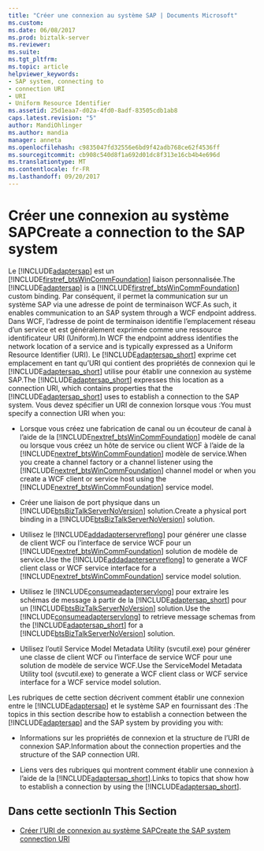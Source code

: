 ```yaml
---
title: "Créer une connexion au système SAP | Documents Microsoft"
ms.custom: 
ms.date: 06/08/2017
ms.prod: biztalk-server
ms.reviewer: 
ms.suite: 
ms.tgt_pltfrm: 
ms.topic: article
helpviewer_keywords:
- SAP system, connecting to
- connection URI
- URI
- Uniform Resource Identifier
ms.assetid: 25d1eaa7-d02a-4fd0-8adf-83505cdb1ab8
caps.latest.revision: "5"
author: MandiOhlinger
ms.author: mandia
manager: anneta
ms.openlocfilehash: c9835047fd32556e6bd9f42adb768ce62f4536ff
ms.sourcegitcommit: cb908c540d8f1a692d01dc8f313e16cb4b4e696d
ms.translationtype: MT
ms.contentlocale: fr-FR
ms.lasthandoff: 09/20/2017
---
```

# <a name="create-a-connection-to-the-sap-system"></a><span data-ttu-id="c373c-102">Créer une connexion au système SAP</span><span class="sxs-lookup"><span data-stu-id="c373c-102">Create a connection to the SAP system</span></span>
<span data-ttu-id="c373c-103">Le [!INCLUDE[adaptersap](../../includes/adaptersap-md.md)] est un [!INCLUDE[firstref_btsWinCommFoundation](../../includes/firstref-btswincommfoundation-md.md)] liaison personnalisée.</span><span class="sxs-lookup"><span data-stu-id="c373c-103">The [!INCLUDE[adaptersap](../../includes/adaptersap-md.md)] is a [!INCLUDE[firstref_btsWinCommFoundation](../../includes/firstref-btswincommfoundation-md.md)] custom binding.</span></span> <span data-ttu-id="c373c-104">Par conséquent, il permet la communication sur un système SAP via une adresse de point de terminaison WCF.</span><span class="sxs-lookup"><span data-stu-id="c373c-104">As such, it enables communication to an SAP system through a WCF endpoint address.</span></span> <span data-ttu-id="c373c-105">Dans WCF, l’adresse de point de terminaison identifie l’emplacement réseau d’un service et est généralement exprimée comme une ressource identificateur URI (Uniform).</span><span class="sxs-lookup"><span data-stu-id="c373c-105">In WCF the endpoint address identifies the network location of a service and is typically expressed as a Uniform Resource Identifier (URI).</span></span> <span data-ttu-id="c373c-106">Le [!INCLUDE[adaptersap_short](../../includes/adaptersap-short-md.md)] exprime cet emplacement en tant qu’URI qui contient des propriétés de connexion qui le [!INCLUDE[adaptersap_short](../../includes/adaptersap-short-md.md)] utilise pour établir une connexion au système SAP.</span><span class="sxs-lookup"><span data-stu-id="c373c-106">The [!INCLUDE[adaptersap_short](../../includes/adaptersap-short-md.md)] expresses this location as a connection URI, which contains properties that the [!INCLUDE[adaptersap_short](../../includes/adaptersap-short-md.md)] uses to establish a connection to the SAP system.</span></span> <span data-ttu-id="c373c-107">Vous devez spécifier un URI de connexion lorsque vous :</span><span class="sxs-lookup"><span data-stu-id="c373c-107">You must specify a connection URI when you:</span></span>  
  
-   <span data-ttu-id="c373c-108">Lorsque vous créez une fabrication de canal ou un écouteur de canal à l’aide de la [!INCLUDE[nextref_btsWinCommFoundation](../../includes/nextref-btswincommfoundation-md.md)] modèle de canal ou lorsque vous créez un hôte de service ou client WCF à l’aide de la [!INCLUDE[nextref_btsWinCommFoundation](../../includes/nextref-btswincommfoundation-md.md)] modèle de service.</span><span class="sxs-lookup"><span data-stu-id="c373c-108">When you create a channel factory or a channel listener using the [!INCLUDE[nextref_btsWinCommFoundation](../../includes/nextref-btswincommfoundation-md.md)] channel model or when you create a WCF client or service host using the [!INCLUDE[nextref_btsWinCommFoundation](../../includes/nextref-btswincommfoundation-md.md)] service model.</span></span>  
  
-   <span data-ttu-id="c373c-109">Créer une liaison de port physique dans un [!INCLUDE[btsBizTalkServerNoVersion](../../includes/btsbiztalkservernoversion-md.md)] solution.</span><span class="sxs-lookup"><span data-stu-id="c373c-109">Create a physical port binding in a [!INCLUDE[btsBizTalkServerNoVersion](../../includes/btsbiztalkservernoversion-md.md)] solution.</span></span>  
  
-   <span data-ttu-id="c373c-110">Utilisez le [!INCLUDE[addadapterservreflong](../../includes/addadapterservreflong-md.md)] pour générer une classe de client WCF ou l’interface de service WCF pour un [!INCLUDE[nextref_btsWinCommFoundation](../../includes/nextref-btswincommfoundation-md.md)] solution de modèle de service.</span><span class="sxs-lookup"><span data-stu-id="c373c-110">Use the [!INCLUDE[addadapterservreflong](../../includes/addadapterservreflong-md.md)] to generate a WCF client class or WCF service interface for a [!INCLUDE[nextref_btsWinCommFoundation](../../includes/nextref-btswincommfoundation-md.md)] service model solution.</span></span>  
  
-   <span data-ttu-id="c373c-111">Utilisez le [!INCLUDE[consumeadapterservlong](../../includes/consumeadapterservlong-md.md)] pour extraire les schémas de message à partir de la [!INCLUDE[adaptersap_short](../../includes/adaptersap-short-md.md)] pour un [!INCLUDE[btsBizTalkServerNoVersion](../../includes/btsbiztalkservernoversion-md.md)] solution.</span><span class="sxs-lookup"><span data-stu-id="c373c-111">Use the [!INCLUDE[consumeadapterservlong](../../includes/consumeadapterservlong-md.md)] to retrieve message schemas from the [!INCLUDE[adaptersap_short](../../includes/adaptersap-short-md.md)] for a [!INCLUDE[btsBizTalkServerNoVersion](../../includes/btsbiztalkservernoversion-md.md)] solution.</span></span>  
  
-   <span data-ttu-id="c373c-112">Utilisez l’outil Service Model Metadata Utility (svcutil.exe) pour générer une classe de client WCF ou l’interface de service WCF pour une solution de modèle de service WCF.</span><span class="sxs-lookup"><span data-stu-id="c373c-112">Use the ServiceModel Metadata Utility tool (svcutil.exe) to generate a WCF client class or WCF service interface for a WCF service model solution.</span></span>  
  
 <span data-ttu-id="c373c-113">Les rubriques de cette section décrivent comment établir une connexion entre le [!INCLUDE[adaptersap](../../includes/adaptersap-md.md)] et le système SAP en fournissant des :</span><span class="sxs-lookup"><span data-stu-id="c373c-113">The topics in this section describe how to establish a connection between the [!INCLUDE[adaptersap](../../includes/adaptersap-md.md)] and the SAP system by providing you with:</span></span>  
  
-   <span data-ttu-id="c373c-114">Informations sur les propriétés de connexion et la structure de l’URI de connexion SAP.</span><span class="sxs-lookup"><span data-stu-id="c373c-114">Information about the connection properties and the structure of the SAP connection URI.</span></span>  
  
-   <span data-ttu-id="c373c-115">Liens vers des rubriques qui montrent comment établir une connexion à l’aide de la [!INCLUDE[adaptersap_short](../../includes/adaptersap-short-md.md)].</span><span class="sxs-lookup"><span data-stu-id="c373c-115">Links to topics that show how to establish a connection by using the [!INCLUDE[adaptersap_short](../../includes/adaptersap-short-md.md)].</span></span>  
  
## <a name="in-this-section"></a><span data-ttu-id="c373c-116">Dans cette section</span><span class="sxs-lookup"><span data-stu-id="c373c-116">In This Section</span></span>  
  
-   [<span data-ttu-id="c373c-117">Créer l’URI de connexion au système SAP</span><span class="sxs-lookup"><span data-stu-id="c373c-117">Create the SAP system connection URI</span></span>](../../adapters-and-accelerators/adapter-sap/create-the-sap-system-connection-uri.md)